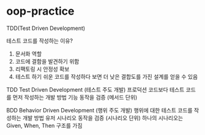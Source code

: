 # oop-practice
TDD(Test Driven Development)


테스트 코드를 작성하는 이유? 
1. 문서화 역할
2. 코드에 결함을 발견하기 위함
3. 리팩토링 시 안정성 확보
4. 테스트 하기 쉬운 코드를 작성하다 보면 더 낮은 결합도를 가진 설계를 얻을 수 있음


TDD
Test Driven Development (테스트 주도 개발)
프로덕션 코드보다 테스트 코드를 먼저 작성하는 개발 방법 기능 동작을 검증 (메서드 단위)


BDD
Behavior Driven Development (행위 주도 개발) 행위에 대한 테스트 코드를 작성하는 개발 방법
유저 시나리오 동작을 검증 (시나리오 단위)
하나의 시나리오는 Given, When, Then 구조를 가짐
